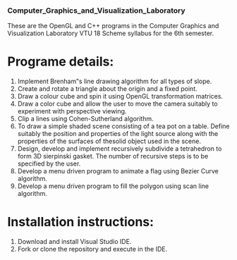 ### Computer_Graphics_and_Visualization_Laboratory 

These are the OpenGL and C++ programs in the Computer Graphics and Visualization Laboratory VTU 18 Scheme syllabus for the 6th semester. 

# Programe details:

1. Implement Brenham‟s line drawing algorithm for all types of slope.
2. Create and rotate a triangle about the origin and a fixed point.
3. Draw a colour cube and spin it using OpenGL transformation matrices.
4. Draw a color cube and allow the user to move the camera suitably to experiment with perspective viewing.
5. Clip a lines using Cohen-Sutherland algorithm.
6. To draw a simple shaded scene consisting of a tea pot on a table. Define suitably the position and properties of the light source along with the properties of the surfaces of thesolid object used in the scene.
7. Design, develop and implement recursively subdivide a tetrahedron to form 3D sierpinski gasket. The number of recursive steps is to be specified by the user.
8. Develop a menu driven program to animate a flag using Bezier Curve algorithm.
9. Develop a menu driven program to fill the polygon using scan line algorithm.

# Installation instructions:

1. Download and install Visual Studio IDE.
2. Fork or clone the repository and execute in the IDE.
